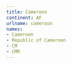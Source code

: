 ```yaml
---
title: Cameroon
continent: AF
urlname: cameroon
names:
- Cameroon
- Republic of Cameroon
- CM
- CMR
---
```


